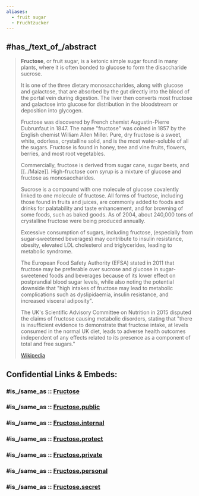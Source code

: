 ```yaml
---
aliases:
  - fruit sugar
  - Fruchtzucker
---
```


## #has_/text_of_/abstract 

> **Fructose**, or fruit sugar, is a ketonic simple sugar found in many plants, 
> where it is often bonded to glucose to form the disaccharide sucrose. 
> 
> It is one of the three dietary monosaccharides, along with glucose and galactose, 
> that are absorbed by the gut directly into the blood of the portal vein during digestion. 
> The liver then converts most fructose and galactose into glucose 
> for distribution in the bloodstream or deposition into glycogen. 
>
> Fructose was discovered by French chemist Augustin-Pierre Dubrunfaut in 1847. 
> The name "fructose" was coined in 1857 by the English chemist William Allen Miller. 
> Pure, dry fructose is a sweet, white, odorless, crystalline solid, and is the most water-soluble of all the sugars. 
> Fructose is found in honey, tree and vine fruits, flowers, berries, and most root vegetables.
>
> Commercially, fructose is derived from sugar cane, sugar beets, and [[../Maize]]. 
> High-fructose corn syrup is a mixture of glucose and fructose as monosaccharides. 
> 
> Sucrose is a compound with one molecule of glucose covalently linked to one molecule of fructose. 
> All forms of fructose, including those found in fruits and juices, 
> are commonly added to foods and drinks for palatability and taste enhancement, 
> and for browning of some foods, such as baked goods. 
> As of 2004, about 240,000 tons of crystalline fructose were being produced annually.
>
> Excessive consumption of sugars, including fructose, (especially from sugar-sweetened beverages) 
> may contribute to insulin resistance, obesity, elevated LDL cholesterol and triglycerides, 
> leading to metabolic syndrome. 
> 
> The European Food Safety Authority (EFSA) stated in 2011 
> that fructose may be preferable over sucrose and glucose in sugar-sweetened foods and beverages 
> because of its lower effect on postprandial blood sugar levels, 
> while also noting the potential downside that "high intakes of fructose may lead to metabolic complications 
> such as dyslipidaemia, insulin resistance, and increased visceral adiposity". 
> 
> The UK's Scientific Advisory Committee on Nutrition in 2015 disputed the 
> claims of fructose causing metabolic disorders, 
> stating that "there is insufficient evidence to demonstrate that fructose intake, 
> at levels consumed in the normal UK diet, leads to adverse health outcomes 
> independent of any effects related to its presence as a component of total and free sugars."
>
> [Wikipedia](https://en.wikipedia.org/wiki/Fructose)


## Confidential Links & Embeds: 

### #is_/same_as :: [Fructose](/_Standards/bio/Metabolism/Nutrition/Carbohydrate/Monosaccharide/Fructose.md) 

### #is_/same_as :: [Fructose.public](/_public/bio/Metabolism/Nutrition/Carbohydrate/Monosaccharide/Fructose.public.md) 

### #is_/same_as :: [Fructose.internal](/_internal/bio/Metabolism/Nutrition/Carbohydrate/Monosaccharide/Fructose.internal.md) 

### #is_/same_as :: [Fructose.protect](/_protect/bio/Metabolism/Nutrition/Carbohydrate/Monosaccharide/Fructose.protect.md) 

### #is_/same_as :: [Fructose.private](/_private/bio/Metabolism/Nutrition/Carbohydrate/Monosaccharide/Fructose.private.md) 

### #is_/same_as :: [Fructose.personal](/_personal/bio/Metabolism/Nutrition/Carbohydrate/Monosaccharide/Fructose.personal.md) 

### #is_/same_as :: [Fructose.secret](/_secret/bio/Metabolism/Nutrition/Carbohydrate/Monosaccharide/Fructose.secret.md)


